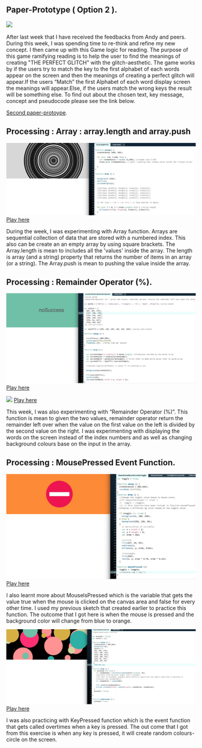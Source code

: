 

## Paper-Prototype ( Option 2 ).

![](Plan_2.gif)

After last week that I have received the feedbacks from Andy and peers. During this week, I was spending time to re-think and refine my new concept. I then came up with this Game logic for reading. The purpose of this game ramifying reading is to help the user to find the meanings of creating "THE PERFECT GLITCH"  with the glitch-aesthetic. The game works by if the users try to match the key to the first alphabet of each words appear on the screen and then the meanings of creating a perfect glitch will appear.If the users “Match” the first Alphabet of each word display screen the meanings will appear.Else, if the users match the wrong keys the result will be something else. To find out about the chosen text, key message, concept and pseudocode please see the link below.

[Second paper-protoype](https://docs.google.com/presentation/d/1dX_ZDAdoo_U-JSXTtUxhwClVBWJZjEu7X48fx6t4-Zc/edit#slide=id.ga0301ed005_0_0).

## Processing : Array : array.length and array.push

![](ArrayLengthPush.jpg)
[Play here](https://ptpeem.github.io/EdmCodeWorld/Week_08/ArrayLengthPush/)

During the week, I was experimenting with Array function. Arrays are sequential collection of data that are stored with a numbered index. This also can be create an an empty array by using square brackets. The Array.length  is mean to includes all the 'values' inside the array. The length is array (and a string) property that returns the number of items in an array (or a string). The Array.push is mean to pushing the value inside the array.

## Processing : Remainder Operator (%).

![](ArrayWordColorsRemainderOperator.jpg)
[Play here](https://ptpeem.github.io/EdmCodeWorld/Week_08/ArrayWordColorsRemainderOperator/)

![](RandomFunctionCircle.jpg)
[Play here](https://ptpeem.github.io/EdmCodeWorld/Week_07/RandomFunctionCircle/)

This week, I was also experimenting with “Remainder Operator (%)”. This function is mean to given the two values, remainder operator return the remainder left over when the value on the first value on the left is divided by the second value on the right. I was experimenting with displaying the words on the screen instead of the index numbers and as well as changing background colours base on the input in the array. 

## Processing : MousePressed Event Function.

![](MousePresedEventFunctionToggle.jpg)
[Play here](https://ptpeem.github.io/EdmCodeWorld/Week_08/MousePresedEventFunctionToggle/)

I also learnt more about MouselsPressed which is the variable that gets the value true when the mouse is clicked on the canvas area and false for every other time. I used my previous sketch that created earlier to practice this function. The outcome that I got here is when the mouse is pressed and the background color will change from blue to orange. 

![](KeyPressedEventFunction.jpg)
[Play here](https://ptpeem.github.io/EdmCodeWorld/Week_08/KeyPressedEventFunction/)

I was also practicing with KeyPressed function which is the event function that gets called overtimes when a key is pressed. The out come that I got from this exercise is when any key is pressed, it will create random colours-circle on the screen.
